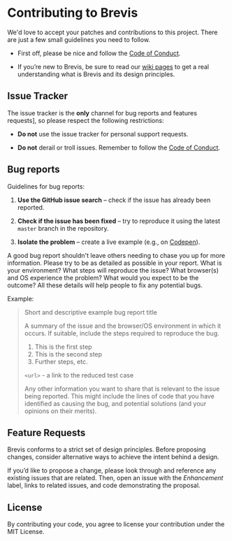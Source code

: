 # Contributing to Brevis

We'd love to accept your patches and contributions to this project. There are just a few small guidelines you need to follow. 

* First off, please be nice and follow the [Code of Conduct](CODE_OF_CONDUCT.md).

* If you’re new to Brevis, be sure to read our [wiki pages](https://github.com/dlzi/brevis/wiki) to get a real understanding what is Brevis and its design principles.

## Issue Tracker

The issue tracker is the **only** channel for bug reports and features requests], so please respect the following restrictions:

* **Do not** use the issue tracker for personal support requests.

* **Do not** derail or troll issues. Remember to follow the [Code of Conduct](CODE_OF_CONDUCT.md).

## Bug reports

Guidelines for bug reports:

1. **Use the GitHub issue search** – check if the issue has already been reported.

2. **Check if the issue has been fixed** – try to reproduce it using the latest `master` branch in the repository.

3. **Isolate the problem** – create a live example (e.g., on [Codepen](http://codepen.io)).

A good bug report shouldn't leave others needing to chase you up for more information. Please try to be as detailed as possible in your report. What is your environment? What steps will reproduce the issue? What browser(s) and OS
experience the problem? What would you expect to be the outcome? All these details will help people to fix any potential bugs.

Example:

> Short and descriptive example bug report title
>
> A summary of the issue and the browser/OS environment in which it occurs. If
> suitable, include the steps required to reproduce the bug.
>
> 1. This is the first step
> 2. This is the second step
> 3. Further steps, etc.
>
> `<url>` - a link to the reduced test case
>
> Any other information you want to share that is relevant to the issue being
> reported. This might include the lines of code that you have identified as
> causing the bug, and potential solutions (and your opinions on their
> merits).


## Feature Requests

Brevis conforms to a strict set of design principles. Before proposing changes, consider alternative ways to achieve the intent behind a design.

If you’d like to propose a change, please look through and reference any existing issues that are related.
Then, open an issue with the *Enhancement* label, links to related issues, and code demonstrating the proposal.

## License

By contributing your code, you agree to license your contribution under the MIT License.

